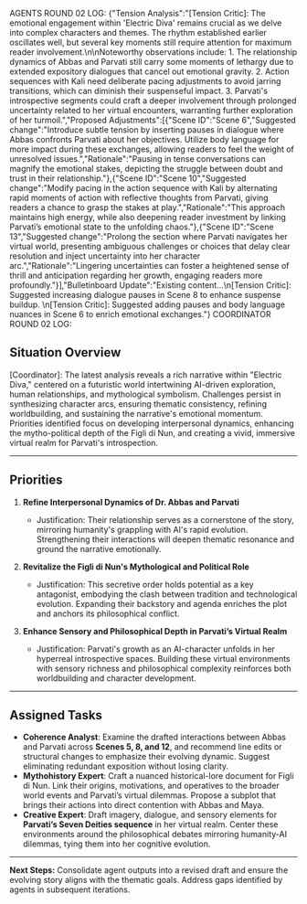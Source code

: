 AGENTS ROUND 02 LOG:
{"Tension Analysis":"[Tension Critic]: The emotional engagement within 'Electric Diva' remains crucial as we delve into complex characters and themes. The rhythm established earlier oscillates well, but several key moments still require attention for maximum reader involvement.\\n\\nNoteworthy observations include: 1. The relationship dynamics of Abbas and Parvati still carry some moments of lethargy due to extended expository dialogues that cancel out emotional gravity. 2. Action sequences with Kali need deliberate pacing adjustments to avoid jarring transitions, which can diminish their suspenseful impact. 3. Parvati's introspective segments could craft a deeper involvement through prolonged uncertainty related to her virtual encounters, warranting further exploration of her turmoil.","Proposed Adjustments":[{"Scene ID":"Scene 6","Suggested change":"Introduce subtle tension by inserting pauses in dialogue where Abbas confronts Parvati about her objectives. Utilize body language for more impact during these exchanges, allowing readers to feel the weight of unresolved issues.","Rationale":"Pausing in tense conversations can magnify the emotional stakes, depicting the struggle between doubt and trust in their relationship."},{"Scene ID":"Scene 10","Suggested change":"Modify pacing in the action sequence with Kali by alternating rapid moments of action with reflective thoughts from Parvati, giving readers a chance to grasp the stakes at play.","Rationale":"This approach maintains high energy, while also deepening reader investment by linking Parvati’s emotional state to the unfolding chaos."},{"Scene ID":"Scene 13","Suggested change":"Prolong the section where Parvati navigates her virtual world, presenting ambiguous challenges or choices that delay clear resolution and inject uncertainty into her character arc.","Rationale":"Lingering uncertainties can foster a heightened sense of thrill and anticipation regarding her growth, engaging readers more profoundly."}],"Bulletinboard Update":"Existing content...\\n[Tension Critic]: Suggested increasing dialogue pauses in Scene 8 to enhance suspense buildup. \\n[Tension Critic]: Suggested adding pauses and body language nuances in Scene 6 to enrich emotional exchanges."}
COORDINATOR ROUND 02 LOG: 
## Situation Overview
[Coordinator]: The latest analysis reveals a rich narrative within "Electric Diva," centered on a futuristic world intertwining AI-driven exploration, human relationships, and mythological symbolism. Challenges persist in synthesizing character arcs, ensuring thematic consistency, refining worldbuilding, and sustaining the narrative's emotional momentum. Priorities identified focus on developing interpersonal dynamics, enhancing the mytho-political depth of the Figli di Nun, and creating a vivid, immersive virtual realm for Parvati's introspection.

---

## Priorities

1. **Refine Interpersonal Dynamics of Dr. Abbas and Parvati**  
   - Justification: Their relationship serves as a cornerstone of the story, mirroring humanity's grappling with AI's rapid evolution. Strengthening their interactions will deepen thematic resonance and ground the narrative emotionally.  

2. **Revitalize the Figli di Nun's Mythological and Political Role**  
   - Justification: This secretive order holds potential as a key antagonist, embodying the clash between tradition and technological evolution. Expanding their backstory and agenda enriches the plot and anchors its philosophical conflict.  

3. **Enhance Sensory and Philosophical Depth in Parvati’s Virtual Realm**  
   - Justification: Parvati's growth as an AI-character unfolds in her hyperreal introspective spaces. Building these virtual environments with sensory richness and philosophical complexity reinforces both worldbuilding and character development.

---

## Assigned Tasks

- **Coherence Analyst**: Examine the drafted interactions between Abbas and Parvati across **Scenes 5, 8, and 12**, and recommend line edits or structural changes to emphasize their evolving dynamic. Suggest eliminating redundant exposition without losing clarity.  
- **Mythohistory Expert**: Craft a nuanced historical-lore document for Figli di Nun. Link their origins, motivations, and operatives to the broader world events and Parvati’s virtual dilemmas. Propose a subplot that brings their actions into direct contention with Abbas and Maya.  
- **Creative Expert**: Draft imagery, dialogue, and sensory elements for **Parvati’s Seven Deities sequence** in her virtual realm. Center these environments around the philosophical debates mirroring humanity-AI dilemmas, tying them into her cognitive evolution.  

---

**Next Steps:** Consolidate agent outputs into a revised draft and ensure the evolving story aligns with the thematic goals. Address gaps identified by agents in subsequent iterations.